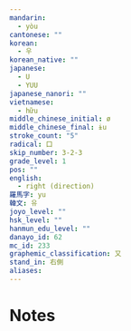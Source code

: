 ```yaml
---
mandarin:
  - yòu
cantonese: ""
korean:
  - 우
korean_native: ""
japanese:
  - U
  - YUU
japanese_nanori: ""
vietnamese:
  - hữu
middle_chinese_initial: ø
middle_chinese_final: ɨu
stroke_count: "5"
radical: 口
skip_number: 3-2-3
grade_level: 1
pos: ""
english:
  - right (direction)
羅馬字: yu
韓文: 유
joyo_level: ""
hsk_level: ""
hanmun_edu_level: ""
danayo_id: 62
mc_id: 233
graphemic_classification: 又
stand_in: 右側
aliases:
---
```


# Notes
